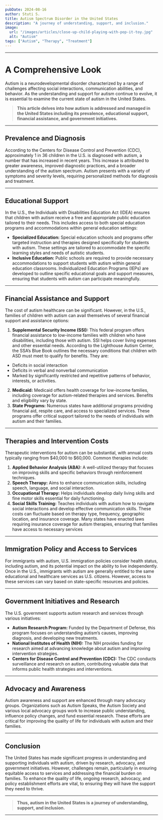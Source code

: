 ```yaml
---
pubDate: 2024-08-16
author: Stuti S.
title: Autism Spectrum Disorder in the United States
description: "A journey of understanding, support, and inclusion."
image:
  url: "/images/articles/close-up-child-playing-with-pop-it-toy.jpg"
  alt: "Autism"
tags: ["Autism", "Therapy", "Treatment"]
---
```

***

# A Comprehensive Look
Autism is a neurodevelopmental disorder characterized by a range of challenges affecting social interactions, communication abilities, and behavior. As the understanding and support for autism continue to evolve, it is essential to examine the current state of autism in the United States.
> **This article delves into how autism is addressed and managed in the United States including its prevalence, educational support, financial assistance, and government initiatives.** 
*** 

## Prevalence and Diagnosis
According to the Centers for Disease Control and Prevention (CDC), approximately 1 in 36 children in the U.S. is diagnosed with autism, a number that has increased in recent years. This increase is attributed to greater awareness, improved diagnostic practices, and a broader understanding of the autism spectrum. Autism presents with a variety of symptoms and severity levels, requiring personalized methods for diagnosis and treatment.
*** 

## Educational Support
In the U.S., the Individuals with Disabilities Education Act (IDEA) ensures that children with autism receive a free and appropriate public education tailored to their needs. This includes access to both special education programs and accommodations within general education settings:
- **Specialized Education:** Special education schools and programs offer targeted instruction and therapies designed specifically for students with autism. These settings are tailored to accommodate the specific learning styles and needs of autistic students.
- **Inclusive Education:** Public schools are required to provide necessary accommodations to support students with autism within general education classrooms. Individualized Education Programs (IEPs) are developed to outline specific educational goals and support measures, ensuring that students with autism can participate meaningfully.
*** 

## Financial Assistance and Support
The cost of autism healthcare can be significant. However, in the U.S., families of children with autism can avail themselves of several financial support and assistance options:
1. **Supplemental Security Income (SSI):** This federal program offers financial assistance to low-income families with children who have disabilities, including those with autism. SSI helps cover living expenses and other essential needs. According to the Lighthouse Autism Center, the SSA’s  Blue Book outlines the necessary conditions that children with ASD must meet to qualify for benefits. They are:
- Deficits in social interaction 
- Deficits in verbal and nonverbal communication 
- Marked by significantly restricted and repetitive patterns of behavior, interests, or activities.
2. **Medicaid:** Medicaid offers health coverage for low-income families, including coverage for autism-related therapies and services. Benefits and eligibility vary by state.
3. **State Programs:** Numerous states have additional programs providing financial aid, respite care, and access to specialized services. These programs offer critical support tailored to the needs of individuals with autism and their families.
***

## Therapies and Intervention Costs
Therapeutic interventions for autism can be substantial, with annual costs typically ranging from $40,000 to $60,000. Common therapies include:
1. **Applied Behavior Analysis (ABA):** A well-utilized therapy that focuses on improving skills and specific behaviors through reinforcement techniques.
2. **Speech Therapy:** Aims to enhance communication skills, including speech, language, and social interaction.
3. **Occupational Therapy:** Helps individuals develop daily living skills and fine motor skills essential for daily functioning.
4. **Social Skills Training:** Teaches individuals with autism how to navigate social interactions and develop effective communication skills.
These costs can fluctuate based on therapy type, frequency, geographic location, and insurance coverage. Many states have enacted laws requiring insurance coverage for autism therapies, ensuring that families have access to necessary services
*** 

## Immigration Policy and Access to Services
For immigrants with autism, U.S. immigration policies consider health status, including autism, and its potential impact on the ability to live independently. Once in the U.S., immigrants with autism are generally entitled to the same educational and healthcare services as U.S. citizens. However, access to these services can vary based on state-specific resources and policies.
*** 

## Government Initiatives and Research
The U.S. government supports autism research and services through various initiatives:
- **Autism Research Program:** Funded by the Department of Defense, this program focuses on understanding autism’s causes, improving diagnosis, and developing new treatments.
- **National Institutes of Health (NIH):** The NIH provides funding for research aimed at advancing knowledge about autism and improving intervention strategies.
- **Centers for Disease Control and Prevention (CDC):** The CDC conducts surveillance and research on autism, contributing valuable data that informs public health strategies and interventions.
*** 

## Advocacy and Awareness
Autism awareness and support are enhanced through many advocacy groups. Organizations such as Autism Speaks, the Autism Society and various local advocacy groups work to increase public understanding, influence policy changes, and fund essential research. These efforts are critical for improving the quality of life for individuals with autism and their families.
***

## Conclusion
The United States has made significant progress in understanding and supporting individuals with autism, driven by research, advocacy, and government initiatives. However, challenges remain, particularly in ensuring equitable access to services and addressing the financial burden on families. To enhance the quality of life, ongoing research, advocacy, and policy establishment efforts are vital, to ensuring they will have the support they need to thrive.
*** 
> **Thus, autism in the United States is a journey of understanding, support, and inclusion.**
*** 
